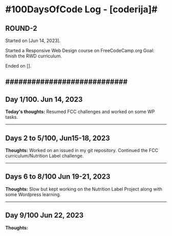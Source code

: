 # #100DaysOfCode Log - [coderija]# #

## ROUND-2 ##

Started on [Jun 14, 2023].

Started a Responsive Web Design course on FreeCodeCamp.org
Goal: finish the RWD curriculum.

Ended on [].

## ############################ ##

## Day 1/100. Jun 14, 2023 ###

**Today's thoughts:**
Resumed FCC challenges and worked on some WP tasks.
________________________________

## Days 2 to 5/100, Jun15-18, 2023 ### 

**Thoughts:**
Worked on an issued in my git repository. Continued the FCC curriculum/Nutrition Label challenge.
________________________________

## Days  6 to 8/100 Jun 19-21, 2023 ###

**Thoughts:**
Slow but kept working on the Nutrition Label Project along with some Wordpress learning.
________________________________

## Day 9/100 Jun 22, 2023 ###

**Thoughts:**
